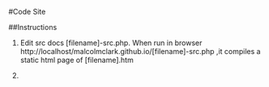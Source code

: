 #Code Site

##Instructions

1. Edit src docs [filename]-src.php. When run in browser 
http://localhost/malcolmclark.github.io/[filename]-src.php 
,it compiles a static html page of [filename].htm

2.


